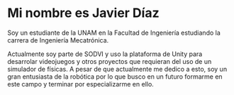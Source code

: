 # Mi nombre es Javier Díaz 


Soy un estudiante de la UNAM en la Facultad de Ingeniería estudiando la carrera de Ingeniería Mecatrónica.


Actualmente soy parte de SODVI y uso la plataforma de Unity para desarrolar videojuegos y otros proyectos que requieran del uso de un simulador de físicas. A pesar de que actualmente me dedico a esto, soy un
gran entusiasta de la robótica por lo que busco en un futuro formarme en este campo y terminar por especializarme en ello.

